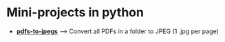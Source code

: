 # Mini-projects in python

- **[pdfs-to-jpegs](https://github.com/mariofg92/mini-projects/tree/master/pdfs-to-jpegs)** --> Convert all PDFs in a folder to JPEG (1 .jpg per page)
